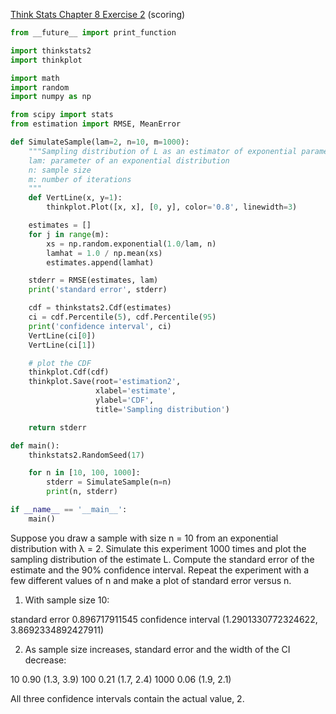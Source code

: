 [Think Stats Chapter 8 Exercise 2](http://greenteapress.com/thinkstats2/html/thinkstats2009.html#toc77) (scoring)

```python
from __future__ import print_function

import thinkstats2
import thinkplot

import math
import random
import numpy as np

from scipy import stats
from estimation import RMSE, MeanError

def SimulateSample(lam=2, n=10, m=1000):
    """Sampling distribution of L as an estimator of exponential parameter.
    lam: parameter of an exponential distribution
    n: sample size
    m: number of iterations
    """
    def VertLine(x, y=1):
        thinkplot.Plot([x, x], [0, y], color='0.8', linewidth=3)

    estimates = []
    for j in range(m):
        xs = np.random.exponential(1.0/lam, n)
        lamhat = 1.0 / np.mean(xs)
        estimates.append(lamhat)

    stderr = RMSE(estimates, lam)
    print('standard error', stderr)

    cdf = thinkstats2.Cdf(estimates)
    ci = cdf.Percentile(5), cdf.Percentile(95)
    print('confidence interval', ci)
    VertLine(ci[0])
    VertLine(ci[1])

    # plot the CDF
    thinkplot.Cdf(cdf)
    thinkplot.Save(root='estimation2',
                   xlabel='estimate',
                   ylabel='CDF',
                   title='Sampling distribution')

    return stderr

def main():
    thinkstats2.RandomSeed(17)

    for n in [10, 100, 1000]:
        stderr = SimulateSample(n=n)
        print(n, stderr)

if __name__ == '__main__':
    main()
```

Suppose you draw a sample with size n = 10 from an exponential distribution with λ = 2. Simulate this experiment 1000 times and plot the sampling distribution of the estimate L. Compute the standard error of the estimate and the 90% confidence interval. Repeat the experiment with a few different values of n and make a plot of standard error versus n.

1) With sample size 10:

standard error 0.896717911545
confidence interval (1.2901330772324622, 3.8692334892427911)

2) As sample size increases, standard error and the width of the CI decrease:

10      0.90    (1.3, 3.9)
100     0.21    (1.7, 2.4)
1000    0.06    (1.9, 2.1)

All three confidence intervals contain the actual value, 2.
